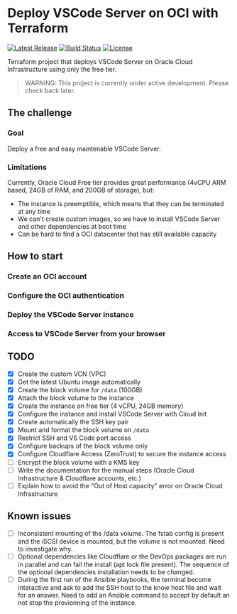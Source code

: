 # Deploy VSCode Server on OCI with Terraform

[![Latest Release][release-badge]][release-url]
[![Build Status][github-badge]][github-url]
[![License][license-badge]][license-url]

Terraform project that deploys VSCode Server on Oracle Cloud Infrastructure using only the free tier.

> WARNING: This project is currently under active development.
> Please check back later.

## The challenge

### Goal

Deploy a free and easy maintenable VSCode Server.

### Limitations

Currently, Oracle Cloud Free tier provides great performance (4vCPU ARM based, 24GB of RAM, and 200GB of storage), but:

- The instance is preemptible, which means that they can be terminated at any time
- We can't create custom images, so we have to install VSCode Server and other dependencies at boot time
- Can be hard to find a OCI datacenter that has still available capacity

## How to start

### Create an OCI account

### Configure the OCI authentication

### Deploy the VSCode Server instance

### Access to VSCode Server from your browser

## TODO

- [x] Create the custom VCN (VPC)
- [x] Get the latest Ubuntu image automatically
- [x] Create the block volume for `/data` (100GB)
- [x] Attach the block volume to the instance
- [x] Create the instance on free tier (4 vCPU, 24GB memory)
- [x] Configure the instance and install VSCode Server with Cloud Init
- [x] Create automatically the SSH key pair
- [x] Mount and format the block volume on `/data`
- [x] Restrict SSH and VS Code port access
- [x] Configure backups of the block volume only
- [x] Configure Cloudflare Access (ZeroTrust) to secure the instance access
- [ ] Encrypt the block volume with a KMS key
- [ ] Write the documentation for the manual steps (Oracle Cloud Infrastructure & Cloudflare accounts, etc.)
- [ ] Explain how to avoid the "Out of Host capacity" error on Oracle Cloud Infrastructure

## Known issues

- [ ] Inconsistent mounting of the /data volume. The fstab config is present and the iSCSI device is mounted, but the volume is not mounted. Need to investigate why.
- [ ] Optional dependencies like Cloudflare or the DevOps packages are run in parallel and can fail the install (apt lock file present). The sequence of the optional dependencies installation needs to be changed.
- [ ] During the first run of the Ansible playbooks, the terminal become interactive and ask to add the SSH host to the know host file and wait for an answer. Need to add an Ansible command to accept by default an not stop the provionning of the instance.

[github-badge]: https://github.com/timoa/terraform-oci-vscode-server/workflows/Terraform/badge.svg
[github-url]: https://github.com/timoa/terraform-oci-vscode-server/actions?query=workflow%3ATerraform
[release-badge]: https://img.shields.io/github/release/timoa/terraform-oci-vscode-server.svg
[release-url]: https://github.com/timoa/terraform-oci-vscode-server/releases/latest
[license-badge]: https://img.shields.io/github/license/timoa/terraform-oci-vscode-server.svg
[license-url]: https://github.com/timoa/terraform-oci-vscode-server/blob/main/LICENSE
